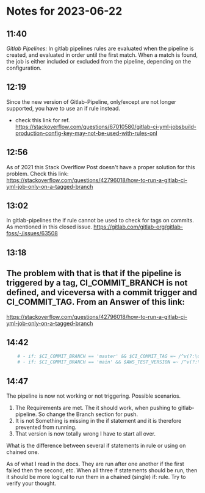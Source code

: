 # Notes for 2023-06-22

## 11:40

*Gitlab Pipelines:*
In gitlab pipelines rules are evaluated when the pipeline is
created, and evaluated in order until the first match. When a match
is found, the job is either included or excluded from the pipeline,
depending on the configuration.

## 12:19

Since the new version of Gitlab-Pipeline, only/except are not longer
supported, you have to use an if rule instead.
  - check this link for ref.
  https://stackoverflow.com/questions/67010580/gitlab-ci-yml-jobsbuild-production-config-key-may-not-be-used-with-rules-onl


## 12:56

As of 2021 this Stack Overlflow Post doesn't have a proper solution
for this problem. Check this link:
https://stackoverflow.com/questions/42796018/how-to-run-a-gitlab-ci-yml-job-only-on-a-tagged-branch

## 13:02

In gitlab-pipelines the if rule cannot be used to check for tags on
commits. As mentioned in this closed issue.
https://gitlab.com/gitlab-org/gitlab-foss/-/issues/63508

## 13:18

The problem with that is that if the pipeline is triggered by a tag,
CI_COMMIT_BRANCH is not defined, and viceversa with a commit trigger
and CI_COMMIT_TAG.
From an Answer of this link:
 -
 https://stackoverflow.com/questions/42796018/how-to-run-a-gitlab-ci-yml-job-only-on-a-tagged-branch

## 14:42

```yaml
	# - if: $CI_COMMIT_BRANCH == 'master' && $CI_COMMIT_TAG =~ /^v(?:\d+.){2}(?:\d+)$/
	# - if: $CI_COMMIT_BRANCH == 'main' && $AWS_TEST_VERSION =~ /^v(?:\d+.){2}(?:\d+)$/
```

## 14:47

The pipeline is now not working or not triggering. Possible
scenarios. 
1. The Requirements are met.
  The it should work, when pushing to gitlab-pipeline. So change the
  Branch section for push.
2. It is not Something is missing in the if statement and it is
   therefore prevented from running.
3. That version is now totally wrong I have to start all over.

What is the difference between several if statements in rule or using
on chained one.

As of what I read in the docs. They are run after one another if the
first failed then the second, etc. When all three if statements
should be run, then it should be more logical to run them in a
chained (single) if: rule. Try to verify your thought.
